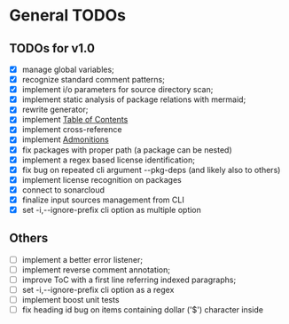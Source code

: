 # General TODOs

## TODOs for v1.0

- [x] manage global variables;
- [x] recognize standard comment patterns;
- [x] implement i/o parameters for source directory scan;
- [x] implement static analysis of package relations with mermaid;
- [x] rewrite generator;
- [x] implement [Table of Contents](https://www.markdownguide.org/hacks/#table-of-contents)
- [x] implement cross-reference
- [x] implement [Admonitions](https://www.markdownguide.org/hacks/#admonitions)
- [x] fix packages with proper path (a package can be nested)
- [x] implement a regex based license identification;
- [x] fix bug on repeated cli argument --pkg-deps (and likely also to others)
- [x] implement license recognition on packages
- [x] connect to sonarcloud
- [x] finalize input sources management from CLI
- [x] set -i,--ignore-prefix cli option as multiple option

## Others

- [ ] implement a better error listener;
- [ ] implement reverse comment annotation;
- [ ] improve ToC with a first line referring indexed paragraphs;
- [ ] set -i,--ignore-prefix cli option as a regex
- [ ] implement boost unit tests
- [ ] fix heading id bug on items containing dollar ('$') character inside
